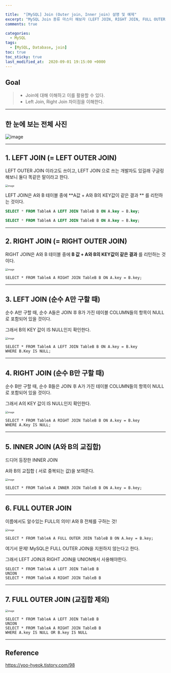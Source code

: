 ```yaml
---

title:  "[MySQL] Join (Outer join, Inner join) 설명 및 예제"
excerpt: "MySQL Join 종류 마스터 해보자 (LEFT JOIN, RIGHT JOIN, FULL OUTER JOIN)"
comments: true

categories:
  - MySQL
tags: 
  - [MySQL, Database, join]
toc: true
toc_sticky: true
last_modified_at:  2020-09-01 19:15:00 +0000
---
```


## Goal

> - Join에 대해 이해하고 이를 활용할 수 있다. 
> - Left Join, Right Join 차이점을 이해한다. 

---

## 한 눈에 보는 전체 사진

![image](https://user-images.githubusercontent.com/32683894/91840106-1d099d00-ec8b-11ea-87d0-248be6b55a46.png)



---

## 1. LEFT JOIN (= LEFT OUTER JOIN)

LEFT OUTER JOIN 이라고도 쓰이고, LEFT JOIN 으로 쓰는 개발자도 있길래 구글링해보니 둘다 똑같은 말이라고 한다. 

<img src="https://user-images.githubusercontent.com/32683894/91832062-da8e9300-ec7f-11ea-9c24-b4176ecbfc87.png" alt="image" style="zoom:50%;" />

LEFT JOIN은 A와 B 테이블 중에  **A값 + A와 B의 KEY값이 같은 결과 ** 를 리턴하는 것이다. 

```sql
SELECT * FROM TableA A LEFT JOIN TableB B ON A.key = B.key;
```

```sql
SELECT * FROM TableA A LEFT JOIN TableB B ON A.key = B.key;
```



---

## 2. RIGHT JOIN (= RIGHT OUTER JOIN)

RIGHT JOIN은 A와 B 테이블 중에 **B 값 + A와 B의 KEY값이 같은 결과** 를 리턴하는 것이다.

<img src="https://user-images.githubusercontent.com/32683894/91833819-26dad280-ec82-11ea-9256-18181ddc96a0.png" alt="image" style="zoom:50%;" />

```mysql
SELECT * FROM TableA A RIGHT JOIN TableB B ON A.key = B.key;
```



---

## 3. LEFT JOIN (순수 A만 구할 때)

순수 A만 구할 때, 순수 A들은 JOIN 후 B가 가진 테이블 COLUMN들의 항목이 NULL로 포함되어 있을 것이다. 

그래서 B의 KEY 값이 IS NULL인지 확인한다.

<img src="https://user-images.githubusercontent.com/32683894/91834764-6eae2980-ec83-11ea-8745-cb69161157d5.png" alt="image" style="zoom:50%;" />

```mysql
SELECT * FROM TableA A LEFT JOIN TableB B ON A.key = B.key
WHERE B.Key IS NULL;
```



---

## 4. RIGHT JOIN (순수 B만 구할 때)

순수 B만 구할 때, 순수 B들은 JOIN 후 A가 가진 테이블 COLUMN들의 항목이 NULL로 포함되어 있을 것이다. 

그래서 A의 KEY 값이 IS NULL인지 확인한다.

<img src="https://user-images.githubusercontent.com/32683894/91834237-b97b7180-ec82-11ea-816d-54e44706ae49.png" alt="image" style="zoom:50%;" />

```mysql
SELECT * FROM TableA A RIGHT JOIN TableB B ON A.key = B.key
WHERE A.Key IS NULL;
```

---

## 5. INNER JOIN (A와 B의 교집합)

드디어 등장한 INNER JOIN 

A와 B의 교집합 ( 서로 중복되는 값)을 보여준다. 

<img src="https://user-images.githubusercontent.com/32683894/91835533-7de1a700-ec84-11ea-9435-2d0c66b2ed5d.png" alt="image" style="zoom:50%;" />

```mysql
SELECT * FROM TableA A INNER JOIN TableB B ON A.key = B.key;
```

---

## 6. FULL OUTER JOIN

이름에서도 알수있는 FULL의 의미! A와 B 전체를 구하는 것!

<img src="https://user-images.githubusercontent.com/32683894/91835803-d87b0300-ec84-11ea-984e-7abea0d1568c.png" alt="image" style="zoom:50%;" />

```mysql
SELECT * FROM TableA A FULL OUTER JOIN TableB B ON A.key = B.key;
```



여기서 문제! MySQL은 FULL OUTER JOIN을 지원하지 않는다고 한다.

그래서 LEFT JOIN과 RIGHT JOIN을 UNION해서 사용해야한다.

```mysql
SELECT * FROM TableA A LEFT JOIN TableB B 
UNION
SELECT * FROM TableA A RIGHT JOIN TableB B
```

---

## 7. FULL OUTER JOIN (교집합 제외)

<img src="https://user-images.githubusercontent.com/32683894/91838564-ae2b4480-ec88-11ea-93e9-7fc17b8962ca.png" alt="image" style="zoom:50%;" />

```mysql
SELECT * FROM TableA A LEFT JOIN TableB B 
UNION
SELECT * FROM TableA A RIGHT JOIN TableB B
WHERE A.key IS NULL OR B.key IS NULL
```



---

## Reference

https://yoo-hyeok.tistory.com/98



